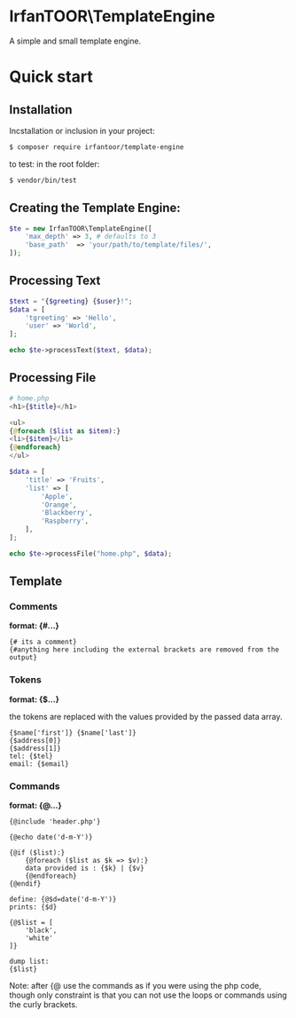 # IrfanTOOR\TemplateEngine

A simple and small template engine.

# Quick start

## Installation

Incstallation or inclusion in your project:
```sh
$ composer require irfantoor/template-engine
```

to test:
in the root folder:
```sh
$ vendor/bin/test
```

## Creating the Template Engine:
```php
$te = new IrfanTOOR\TemplateEngine([
    'max_depth' => 3, # defaults to 3
    'base_path'  => 'your/path/to/template/files/',
]);
```

## Processing Text
```php
$text = "{$greeting} {$user}!";
$data = [
    'tgreeting' => 'Hello',
    'user' => 'World',
];

echo $te->processText($text, $data);
```

## Processing File

```php
# home.php
<h1>{$title}</h1>

<ul>
{@foreach ($list as $item):}
<li>{$item}</li>
{@endforeach}
</ul>
```

```php
$data = [
    'title' => 'Fruits',
    'list' => [
        'Apple',
        'Orange',
        'Blackberry',
        'Raspberry',
    ],
];

echo $te->processFile("home.php", $data);
```

## Template

### Comments

__format: {#...}__

```tplt
{# its a comment}
{#anything here including the external brackets are removed from the output}
```

### Tokens
__format: {$...}__

the tokens are replaced with the values provided by the passed data array.

```tplt
{$name['first']} {$name['last']}
{$address[0]}
{$address[1]}
tel: {$tel}
email: {$email}
```

### Commands
__format: {@...}__

```tplt
{@include 'header.php'}

{@echo date('d-m-Y')}

{@if ($list):}
    {@foreach ($list as $k => $v):}
    data provided is : {$k} | {$v}
    {@endforeach}
{@endif}

define: {@$d=date('d-m-Y')}
prints: {$d}

{@$list = [
    'black',
    'white'
]}

dump list: 
{$list}

```

 Note: after {@ use the commands as if you were using the php code, though only constraint is that
 you can not use the loops or commands using the curly brackets.
